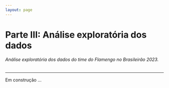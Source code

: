 ```yaml
---
layout: page
---
```


# Parte III: Análise exploratória dos dados
###### Análise exploratória dos dados do time do Flamengo no Brasileirão 2023.
---

Em construção ...